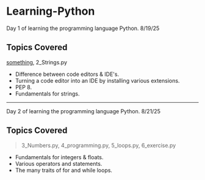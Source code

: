 # Learning-Python
Day 1 of learning the programming language Python. 8/19/25

## Topics Covered 
[something](1_app.py), 2_Strings.py

* Difference between code editors & IDE's.
* Turning a code editor into an IDE by installing various extensions.
* PEP 8.
* Fundamentals for strings.
-------
Day 2 of learning the programming language Python. 8/21/25

## Topics Covered 
>3_Numbers.py, 4_programming.py, 5_loops.py, 6_exercise.py

* Fundamentals for integers & floats.
* Various operators and statements.
* The many traits of for and while loops.

